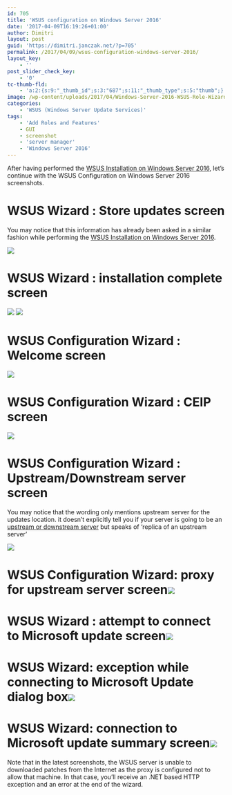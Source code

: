 ```yaml
---
id: 705
title: 'WSUS configuration on Windows Server 2016'
date: '2017-04-09T16:19:26+01:00'
author: Dimitri
layout: post
guid: 'https://dimitri.janczak.net/?p=705'
permalink: /2017/04/09/wsus-configuration-windows-server-2016/
layout_key:
    - ''
post_slider_check_key:
    - '0'
tc-thumb-fld:
    - 'a:2:{s:9:"_thumb_id";s:3:"687";s:11:"_thumb_type";s:5:"thumb";}'
image: /wp-content/uploads/2017/04/Windows-Server-2016-WSUS-Role-Wizard-Welcome-Screen.png
categories:
    - 'WSUS (Windows Server Update Services)'
tags:
    - 'Add Roles and Features'
    - GUI
    - screenshot
    - 'server manager'
    - 'Windows Server 2016'
---
```


After having performed the [WSUS Installation on Windows Server 2016](https://dimitri.janczak.net/2017/04/09/wsus-installation-windows-server-2016/), let’s continue with the WSUS Configuration on Windows Server 2016 screenshots.

# WSUS Wizard : Store updates screen

You may notice that this information has already been asked in a similar fashion while performing the [WSUS Installation on Windows Server 2016](https://dimitri.janczak.net/2017/04/09/wsus-installation-windows-server-2016/).

[![](https://dimitri.janczak.net/wp-content/uploads/2017/04/Windows-Server-2016-WSUS-Wizard-Location.png)](https://dimitri.janczak.net/wp-content/uploads/2017/04/Windows-Server-2016-WSUS-Wizard-Location.png)

# WSUS Wizard : installation complete screen

[![](https://dimitri.janczak.net/wp-content/uploads/2017/04/Windows-Server-2016-WSUS-Wizard-Complete.png)](https://dimitri.janczak.net/wp-content/uploads/2017/04/Windows-Server-2016-WSUS-Wizard-Complete.png) [![](https://dimitri.janczak.net/wp-content/uploads/2017/04/Windows-Server-2016-WSUS-Wizard-Progress.png)](https://dimitri.janczak.net/wp-content/uploads/2017/04/Windows-Server-2016-WSUS-Wizard-Progress.png)

# WSUS Configuration Wizard : Welcome screen

[![](https://dimitri.janczak.net/wp-content/uploads/2017/04/Windows-Server-2016-WSUS-Role-Wizard-Welcome-Screen.png)](https://dimitri.janczak.net/wp-content/uploads/2017/04/Windows-Server-2016-WSUS-Role-Wizard-Welcome-Screen.png)

# WSUS Configuration Wizard : CEIP screen

[![](https://dimitri.janczak.net/wp-content/uploads/2017/04/Windows-Server-2016-WSUS-Role-Wizard-CEIP.png)](https://dimitri.janczak.net/wp-content/uploads/2017/04/Windows-Server-2016-WSUS-Role-Wizard-CEIP.png)

# WSUS Configuration Wizard : Upstream/Downstream server screen

You may notice that the wording only mentions upstream server for the updates location. it doesn’t explicitly tell you if your server is going to be an [upstream or downstream server](https://technet.microsoft.com/en-us/library/cc708495(v=ws.10).aspx) but speaks of ‘replica of an upstream server’

[![](https://dimitri.janczak.net/wp-content/uploads/2017/04/Windows-Server-2016-WSUS-Role-Wizard-Synchronisation-Source.png)](https://dimitri.janczak.net/wp-content/uploads/2017/04/Windows-Server-2016-WSUS-Role-Wizard-Synchronisation-Source.png)

# WSUS Configuration Wizard: proxy for upstream server screen[![](https://dimitri.janczak.net/wp-content/uploads/2017/04/Windows-Server-2016-WSUS-Role-Wizard-Proxy-Choice.png)](https://dimitri.janczak.net/wp-content/uploads/2017/04/Windows-Server-2016-WSUS-Role-Wizard-Proxy-Choice.png)

# WSUS Wizard : attempt to connect to Microsoft update screen[![](https://dimitri.janczak.net/wp-content/uploads/2017/04/Windows-Server-2016-WSUS-Role-Wizard-Attempt-To-Connect.png)](https://dimitri.janczak.net/wp-content/uploads/2017/04/Windows-Server-2016-WSUS-Role-Wizard-Attempt-To-Connect.png)

# WSUS Wizard: exception while connecting to Microsoft Update dialog box[![](https://dimitri.janczak.net/wp-content/uploads/2017/04/Windows-Server-2016-WSUS-Role-Wizard-Connection-TimeOut.png)](https://dimitri.janczak.net/wp-content/uploads/2017/04/Windows-Server-2016-WSUS-Role-Wizard-Connection-TimeOut.png)

# WSUS Wizard: connection to Microsoft update summary screen[![](https://dimitri.janczak.net/wp-content/uploads/2017/04/Windows-Server-2016-WSUS-Role-Wizard-Connection-TimeOut-Wizard-Error.png)](https://dimitri.janczak.net/wp-content/uploads/2017/04/Windows-Server-2016-WSUS-Role-Wizard-Connection-TimeOut-Wizard-Error.png)

Note that in the latest screenshots, the WSUS server is unable to downloaded patches from the Internet as the proxy is configured not to allow that machine. In that case, you’ll receive an .NET based HTTP exception and an error at the end of the wizard.